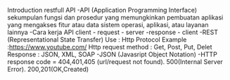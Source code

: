 Introduction restfull API 
-API (Application Programming Interface) sekumpulan fungsi dan prosedur yang memungkinkan pembuatan aplikasi yang mengakses fitur atau data sistem operasi, aplikasi, atau layanan lainnya
-Cara kerja API
	client - request - server -response - client
-REST (Representational State Transfer)
	Use : Http Protocol
	Example :https://www.youtube.com/
	Http request method : Get, Post, Put, Delet
	Response : JSON, XML, SOAP
-JSON (Javasript Object Notation)
-HTTP response code = 404,401,405 (url/request not found). 500(Internal Server Error). 200,201(OK,Created)
